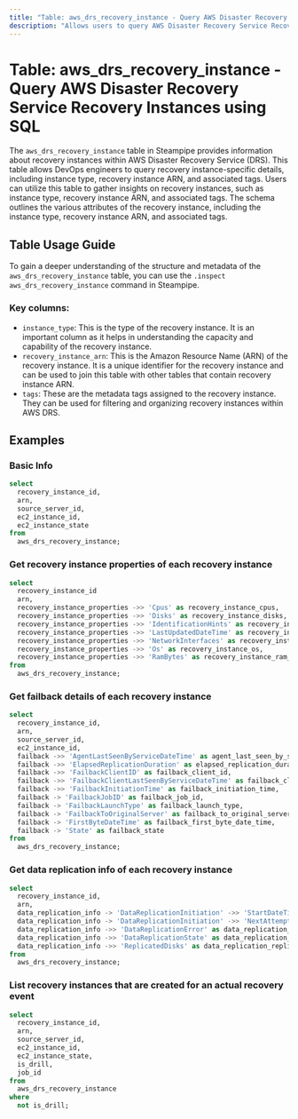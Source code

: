 ```yaml
---
title: "Table: aws_drs_recovery_instance - Query AWS Disaster Recovery Service Recovery Instances using SQL"
description: "Allows users to query AWS Disaster Recovery Service Recovery Instances to retrieve information about recovery instances, including instance type, recovery instance ARN, and associated tags."
---
```


# Table: aws_drs_recovery_instance - Query AWS Disaster Recovery Service Recovery Instances using SQL

The `aws_drs_recovery_instance` table in Steampipe provides information about recovery instances within AWS Disaster Recovery Service (DRS). This table allows DevOps engineers to query recovery instance-specific details, including instance type, recovery instance ARN, and associated tags. Users can utilize this table to gather insights on recovery instances, such as instance type, recovery instance ARN, and associated tags. The schema outlines the various attributes of the recovery instance, including the instance type, recovery instance ARN, and associated tags.

## Table Usage Guide

To gain a deeper understanding of the structure and metadata of the `aws_drs_recovery_instance` table, you can use the `.inspect aws_drs_recovery_instance` command in Steampipe.

### Key columns:

- `instance_type`: This is the type of the recovery instance. It is an important column as it helps in understanding the capacity and capability of the recovery instance.
- `recovery_instance_arn`: This is the Amazon Resource Name (ARN) of the recovery instance. It is a unique identifier for the recovery instance and can be used to join this table with other tables that contain recovery instance ARN.
- `tags`: These are the metadata tags assigned to the recovery instance. They can be used for filtering and organizing recovery instances within AWS DRS.

## Examples

### Basic Info

```sql
select
  recovery_instance_id,
  arn,
  source_server_id,
  ec2_instance_id,
  ec2_instance_state
from
  aws_drs_recovery_instance;
```

### Get recovery instance properties of each recovery instance

```sql
select
  recovery_instance_id
  arn,
  recovery_instance_properties ->> 'Cpus' as recovery_instance_cpus,
  recovery_instance_properties ->> 'Disks' as recovery_instance_disks,
  recovery_instance_properties ->> 'IdentificationHints' as recovery_instance_identification_hints,
  recovery_instance_properties ->> 'LastUpdatedDateTime' as recovery_instance_last_updated_date_time,
  recovery_instance_properties ->> 'NetworkInterfaces' as recovery_instance_network_interfaces,
  recovery_instance_properties ->> 'Os' as recovery_instance_os,
  recovery_instance_properties ->> 'RamBytes' as recovery_instance_ram_bytes
from
  aws_drs_recovery_instance;
```

### Get failback details of each recovery instance

```sql
select
  recovery_instance_id,
  arn,
  source_server_id,
  ec2_instance_id,
  failback ->> 'AgentLastSeenByServiceDateTime' as agent_last_seen_by_service_date_time,
  failback ->> 'ElapsedReplicationDuration' as elapsed_replication_duration,
  failback ->> 'FailbackClientID' as failback_client_id,
  failback ->> 'FailbackClientLastSeenByServiceDateTime' as failback_client_last_seen_by_service_date_time,
  failback ->> 'FailbackInitiationTime' as failback_initiation_time,
  failback -> 'FailbackJobID' as failback_job_id,
  failback -> 'FailbackLaunchType' as failback_launch_type,
  failback -> 'FailbackToOriginalServer' as failback_to_original_server,
  failback -> 'FirstByteDateTime' as failback_first_byte_date_time,
  failback -> 'State' as failback_state
from
  aws_drs_recovery_instance;
```

### Get data replication info of each recovery instance

```sql
select
  recovery_instance_id,
  arn,
  data_replication_info -> 'DataReplicationInitiation' ->> 'StartDateTime' as data_replication_start_date_time,
  data_replication_info -> 'DataReplicationInitiation' ->> 'NextAttemptDateTime' as data_replication_next_attempt_date_time,
  data_replication_info ->> 'DataReplicationError' as data_replication_error,
  data_replication_info ->> 'DataReplicationState' as data_replication_state,
  data_replication_info ->> 'ReplicatedDisks' as data_replication_replicated_disks
from
  aws_drs_recovery_instance;
```

### List recovery instances that are created for an actual recovery event

```sql
select
  recovery_instance_id,
  arn,
  source_server_id,
  ec2_instance_id,
  ec2_instance_state,
  is_drill,
  job_id
from
  aws_drs_recovery_instance
where
  not is_drill;
```
